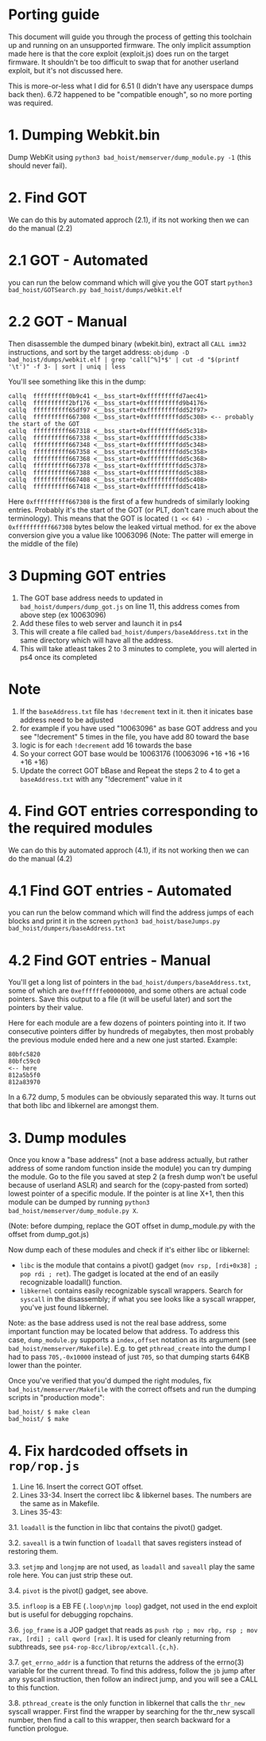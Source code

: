 # Porting guide

This document will guide you through the process of getting this toolchain up and running on an unsupported firmware. The only implicit assumption made here is that the core exploit (exploit.js) does run on the target firmware. It shouldn't be too difficult to swap that for another userland exploit, but it's not discussed here.

This is more-or-less what I did for 6.51 (I didn't have any userspace dumps back then). 6.72 happened to be "compatible enough", so no more porting was required.

# 1. Dumping Webkit.bin

Dump WebKit using `python3 bad_hoist/memserver/dump_module.py -1` (this should never fail). 

# 2. Find GOT 
We can do this by automated approch (2.1), if its not working then we can do the manual (2.2)

# 2.1 GOT - Automated
you can run the below command which will give you the GOT start
`python3 bad_hoist/GOTSearch.py bad_hoist/dumps/webkit.elf`

# 2.2 GOT - Manual
 Then disassemble the dumped binary (wbekit.bin), extract all `CALL imm32` instructions, and sort by the target address:
`objdump -D bad_hoist/dumps/webkit.elf | grep 'call[^%]*$' | cut -d "$(printf '\t')" -f 3- | sort | uniq | less`

You'll see something like this in the dump:

```
callq  ffffffffff0b9c41 <__bss_start+0xfffffffffd7aec41>
callq  ffffffffff2bf176 <__bss_start+0xfffffffffd9b4176>
callq  ffffffffff65df97 <__bss_start+0xfffffffffdd52f97>
callq  ffffffffff667308 <__bss_start+0xfffffffffdd5c308> <-- probably the start of the GOT
callq  ffffffffff667318 <__bss_start+0xfffffffffdd5c318>
callq  ffffffffff667338 <__bss_start+0xfffffffffdd5c338>
callq  ffffffffff667348 <__bss_start+0xfffffffffdd5c348>
callq  ffffffffff667358 <__bss_start+0xfffffffffdd5c358>
callq  ffffffffff667368 <__bss_start+0xfffffffffdd5c368>
callq  ffffffffff667378 <__bss_start+0xfffffffffdd5c378>
callq  ffffffffff667388 <__bss_start+0xfffffffffdd5c388>
callq  ffffffffff667408 <__bss_start+0xfffffffffdd5c408>
callq  ffffffffff667418 <__bss_start+0xfffffffffdd5c418>
```

Here `0xffffffffff667308` is the first of a few hundreds of similarly looking entries. Probably it's the start of the GOT (or PLT, don't care much about the terminology). This means that the GOT is located `(1 << 64) - 0xffffffffff667308` bytes below the leaked virtual method. for ex the above conversion give you a value like 10063096
(Note: The patter will emerge in the middle of the file)

# 3 Dupming GOT entries
1. The GOT base address needs to updated in `bad_hoist/dumpers/dump_got.js` on line 11, this address comes from above step (ex 10063096)
2. Add these files to web server and launch it in ps4
3. This  will create a file called `bad_hoist/dumpers/baseAddress.txt` in the same directory which will have all the address.
4. This will take atleast takes 2 to 3 minutes to complete, you will alerted in ps4 once its completed

# Note
1. If the `baseAddress.txt` file has `!decrement` text in it. then it inicates base address need to be adjusted
2. for example if you have used "10063096" as base GOT address and you see "!decrement" 5 times in the file, you have add 80 toward the base
3. logic is for each `!decrement` add 16 towards the base
4. So your correct GOT base would be 10063176 (10063096 +16 +16 +16 +16 +16)
5. Update the correct GOT bBase and Repeat the steps 2 to 4 to get a `baseAddress.txt` with any "!decrement" value in it

# 4. Find GOT entries corresponding to the required modules
We can do this by automated approch (4.1), if its not working then we can do the manual (4.2)

# 4.1 Find GOT entries - Automated
you can run the below command which will find the address jumps of each blocks and print it in the screen
`python3 bad_hoist/baseJumps.py bad_hoist/dumpers/baseAddress.txt`

# 4.2 Find GOT entries - Manual
You'll get a long list of pointers in the `bad_hoist/dumpers/baseAddress.txt`, some of which are `0xeffffffe00000000`, and some others are actual code pointers. Save this output to a file (it will be useful later) and sort the pointers by their value.

Here for each module are a few dozens of pointers pointing into it. If two consecutive pointers differ by hundreds of megabytes, then most probably the previous module ended here and a new one just started. Example:

```
80bfc5820
80bfc59c0
<-- here
812a5b5f0
812a83970
```

In a 6.72 dump, 5 modules can be obviously separated this way. It turns out that both libc and libkernel are amongst them.

# 3. Dump modules

Once you know a "base address" (not a base address actually, but rather address of some random function inside the module) you can try dumping the module. Go to the file you saved at step 2 (a fresh dump won't be useful because of userland ASLR) and search for the (copy-pasted from sorted) lowest pointer of a specific module. If the pointer is at line X+1, then this module can be dumped by running `python3 bad_hoist/memserver/dump_module.py X`.

(Note: before dumping, replace the GOT offset in dump_module.py with the offset from dump_got.js)

Now dump each of these modules and check if it's either libc or libkernel:

* `libc` is the module that contains a pivot() gadget (`mov rsp, [rdi+0x38] ; pop rdi ; ret`). The gadget is located at the end of an easily recognizable loadall() function.
* `libkernel` contains easily recognizable syscall wrappers. Search for `syscall` in the disassembly; if what you see looks like a syscall wrapper, you've just found libkernel.

Note: as the base address used is not the real base address, some important function may be located below that address. To address this case, `dump_module.py` supports a `index,offset` notation as its argument (see `bad_hoist/memserver/Makefile`). E.g. to get `pthread_create` into the dump I had to pass `705,-0x10000` instead of just `705`, so that dumping starts 64KB lower than the pointer.

Once you've verified that you'd dumped the right modules, fix `bad_hoist/memserver/Makefile` with the correct offsets and run the dumping scripts in "production mode":

```
bad_hoist/ $ make clean
bad_hoist/ $ make
```

# 4. Fix hardcoded offsets in `rop/rop.js`

1. Line 16. Insert the correct GOT offset.
2. Lines 33-34. Insert the correct libc & libkernel bases. The numbers are the same as in Makefile.
3. Lines 35-43:

3.1. `loadall` is the function in libc that contains the pivot() gadget.

3.2. `saveall` is a twin function of `loadall` that saves registers instead of restoring them.

3.3. `setjmp` and `longjmp` are not used, as `loadall` and `saveall` play the same role here. You can just strip these out.

3.4. `pivot` is the pivot() gadget, see above.

3.5. `infloop` is a EB FE (`.loop\njmp loop`) gadget, not used in the end exploit but is useful for debugging ropchains.

3.6. `jop_frame` is a JOP gadget that reads as `push rbp ; mov rbp, rsp ; mov rax, [rdi] ; call qword [rax]`. It is used for cleanly returning from subthreads, see `ps4-rop-8cc/librop/extcall.{c,h}`.

3.7. `get_errno_addr` is a function that returns the address of the errno(3) variable for the current thread. To find this address, follow the `jb` jump after any syscall instruction, then follow an indirect jump, and you will see a CALL to this function.

3.8. `pthread_create` is the only function in libkernel that calls the `thr_new` syscall wrapper. First find the wrapper by searching for the thr_new syscall number, then find a call to this wrapper, then search backward for a function prologue.
